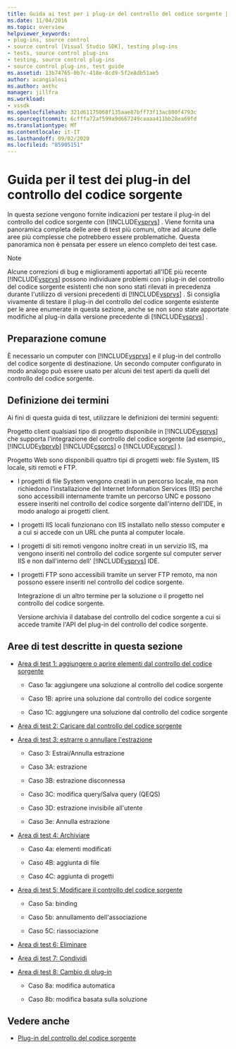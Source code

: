 ```yaml
---
title: Guida ai test per i plug-in del controllo del codice sorgente | Microsoft Docs
ms.date: 11/04/2016
ms.topic: overview
helpviewer_keywords:
- plug-ins, source control
- source control [Visual Studio SDK], testing plug-ins
- tests, source control plug-ins
- testing, source control plug-ins
- source control plug-ins, test guide
ms.assetid: 13b74765-0b7c-418e-8cd9-5f2e8db51ae5
author: acangialosi
ms.author: anthc
manager: jillfra
ms.workload:
- vssdk
ms.openlocfilehash: 321d61175068f135aae87bff73f13ac800f4793c
ms.sourcegitcommit: 6cfffa72af599a9d667249caaaa411bb28ea69fd
ms.translationtype: MT
ms.contentlocale: it-IT
ms.lasthandoff: 09/02/2020
ms.locfileid: "85905151"
---
```

# <a name="test-guide-for-source-control-plug-ins"></a>Guida per il test dei plug-in del controllo del codice sorgente
In questa sezione vengono fornite indicazioni per testare il plug-in del controllo del codice sorgente con [!INCLUDE[vsprvs](../../code-quality/includes/vsprvs_md.md)] . Viene fornita una panoramica completa delle aree di test più comuni, oltre ad alcune delle aree più complesse che potrebbero essere problematiche. Questa panoramica non è pensata per essere un elenco completo dei test case.

> [!NOTE]
> Alcune correzioni di bug e miglioramenti apportati all'IDE più recente [!INCLUDE[vsprvs](../../code-quality/includes/vsprvs_md.md)] possono individuare problemi con i plug-in del controllo del codice sorgente esistenti che non sono stati rilevati in precedenza durante l'utilizzo di versioni precedenti di [!INCLUDE[vsprvs](../../code-quality/includes/vsprvs_md.md)] . Si consiglia vivamente di testare il plug-in del controllo del codice sorgente esistente per le aree enumerate in questa sezione, anche se non sono state apportate modifiche al plug-in dalla versione precedente di [!INCLUDE[vsprvs](../../code-quality/includes/vsprvs_md.md)] .

## <a name="common-preparation"></a>Preparazione comune
 È necessario un computer con [!INCLUDE[vsprvs](../../code-quality/includes/vsprvs_md.md)] e il plug-in del controllo del codice sorgente di destinazione. Un secondo computer configurato in modo analogo può essere usato per alcuni dei test aperti da quelli del controllo del codice sorgente.

## <a name="definition-of-terms"></a>Definizione dei termini
 Ai fini di questa guida di test, utilizzare le definizioni dei termini seguenti:

 Progetto client qualsiasi tipo di progetto disponibile in [!INCLUDE[vsprvs](../../code-quality/includes/vsprvs_md.md)] che supporta l'integrazione del controllo del codice sorgente (ad esempio,, [!INCLUDE[vbprvb](../../code-quality/includes/vbprvb_md.md)] [!INCLUDE[csprcs](../../data-tools/includes/csprcs_md.md)] o [!INCLUDE[vcprvc](../../code-quality/includes/vcprvc_md.md)] ).

 Progetto Web sono disponibili quattro tipi di progetti web: file System, IIS locale, siti remoti e FTP.

- I progetti di file System vengono creati in un percorso locale, ma non richiedono l'installazione del Internet Information Services (IIS) perché sono accessibili internamente tramite un percorso UNC e possono essere inseriti nel controllo del codice sorgente dall'interno dell'IDE, in modo analogo ai progetti client.

- I progetti IIS locali funzionano con IIS installato nello stesso computer e a cui si accede con un URL che punta al computer locale.

- I progetti di siti remoti vengono inoltre creati in un servizio IIS, ma vengono inseriti nel controllo del codice sorgente sul computer server IIS e non dall'interno dell' [!INCLUDE[vsprvs](../../code-quality/includes/vsprvs_md.md)] IDE.

- I progetti FTP sono accessibili tramite un server FTP remoto, ma non possono essere inseriti nel controllo del codice sorgente.

  Integrazione di un altro termine per la soluzione o il progetto nel controllo del codice sorgente.

  Versione archivia il database del controllo del codice sorgente a cui si accede tramite l'API del plug-in del controllo del codice sorgente.

## <a name="test-areas-covered-in-this-section"></a>Aree di test descritte in questa sezione

- [Area di test 1: aggiungere o aprire elementi dal controllo del codice sorgente](../../extensibility/internals/test-area-1-add-to-open-from-source-control.md)

  - Caso 1a: aggiungere una soluzione al controllo del codice sorgente

  - Caso 1B: aprire una soluzione dal controllo del codice sorgente

  - Caso 1C: aggiungere una soluzione dal controllo del codice sorgente

- [Area di test 2: Caricare dal controllo del codice sorgente](../../extensibility/internals/test-area-2-get-from-source-control.md)

- [Area di test 3: estrarre o annullare l'estrazione](../../extensibility/internals/test-area-3-check-out-undo-checkout.md)

  - Caso 3: Estrai/Annulla estrazione

  - Caso 3A: estrazione

  - Caso 3B: estrazione disconnessa

  - Caso 3C: modifica query/Salva query (QEQS)

  - Caso 3D: estrazione invisibile all'utente

  - Caso 3e: Annulla estrazione

- [Area di test 4: Archiviare](../../extensibility/internals/test-area-4-check-in.md)

  - Caso 4a: elementi modificati

  - Caso 4B: aggiunta di file

  - Caso 4C: aggiunta di progetti

- [Area di test 5: Modificare il controllo del codice sorgente](../../extensibility/internals/test-area-5-change-source-control.md)

  - Caso 5a: binding

  - Caso 5b: annullamento dell'associazione

  - Caso 5C: riassociazione

- [Area di test 6: Eliminare](../../extensibility/internals/test-area-6-delete.md)

- [Area di test 7: Condividi](../../extensibility/internals/test-area-7-share.md)

- [Area di test 8: Cambio di plug-in](../../extensibility/internals/test-area-8-plug-in-switching.md)

  - Caso 8a: modifica automatica

  - Caso 8b: modifica basata sulla soluzione

## <a name="see-also"></a>Vedere anche
- [Plug-in del controllo del codice sorgente](../../extensibility/source-control-plug-ins.md)
